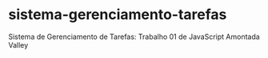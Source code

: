 # sistema-gerenciamento-tarefas
Sistema de Gerenciamento de Tarefas: Trabalho 01 de JavaScript Amontada Valley
